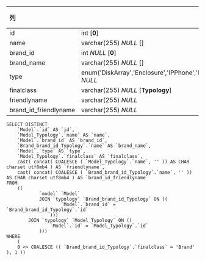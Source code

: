 | 列                    | 类型                                                         | 注释 |
| :-------------------- | ------------------------------------------------------------ | ---- |
| id                    | int [**0**]                                                  |      |
| name                  | varchar(255) *NULL* []                                       |      |
| brand_id              | int *NULL* [**0**]                                           |      |
| brand_name            | varchar(255) *NULL* []                                       |      |
| type                  | enum('DiskArray','Enclosure','IPPhone','MobilePhone','NAS','NetworkDevice','PC','PDU','Peripheral','Phone','PowerSource','Printer','Rack','SANSwitch','Server','StorageSystem','Tablet','TapeLibrary') *NULL* |      |
| finalclass            | varchar(255) *NULL* [**Typology**]                           |      |
| friendlyname          | varchar(255) *NULL*                                          |      |
| brand_id_friendlyname | varchar(255) *NULL*                                          |      |

```
SELECT DISTINCT
	`Model`.`id` AS `id`,
	`Model_Typology`.`name` AS `name`,
	`Model`.`brand_id` AS `brand_id`,
	`Brand_brand_id_Typology`.`name` AS `brand_name`,
	`Model`.`type` AS `type`,
	`Model_Typology`.`finalclass` AS `finalclass`,
	cast( concat( COALESCE ( `Model_Typology`.`name`, '' )) AS CHAR charset utf8mb4 ) AS `friendlyname`,
	cast( concat( COALESCE ( `Brand_brand_id_Typology`.`name`, '' )) AS CHAR charset utf8mb4 ) AS `brand_id_friendlyname` 
FROM
	((
			`model` `Model`
			JOIN `typology` `Brand_brand_id_Typology` ON ((
					`Model`.`brand_id` = `Brand_brand_id_Typology`.`id` 
				)))
		JOIN `typology` `Model_Typology` ON ((
				`Model`.`id` = `Model_Typology`.`id` 
			))) 
WHERE
	(
	0 <> COALESCE (( `Brand_brand_id_Typology`.`finalclass` = 'Brand' ), 1 ))
```

